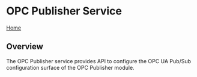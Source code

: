 # OPC Publisher Service

[Home](readme.md)

## Overview

The OPC Publisher service provides API to configure the OPC UA Pub/Sub configuration surface of the OPC Publisher module.  